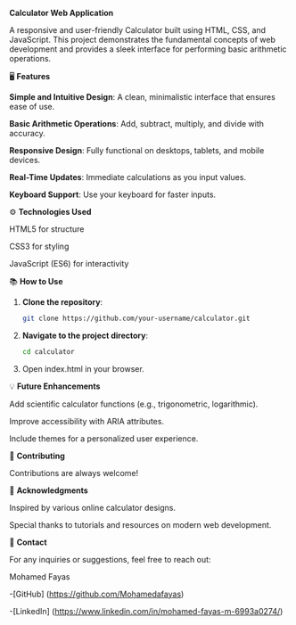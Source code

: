 **Calculator Web Application**

A responsive and user-friendly Calculator built using HTML, CSS, and JavaScript. This project demonstrates the fundamental concepts of web development and provides a sleek interface for performing basic arithmetic operations.

🖥️ **Features**

**Simple and Intuitive Design**: A clean, minimalistic interface that ensures ease of use.

**Basic Arithmetic Operations**: Add, subtract, multiply, and divide with accuracy.

**Responsive Design**: Fully functional on desktops, tablets, and mobile devices.

**Real-Time Updates**: Immediate calculations as you input values.

**Keyboard Support**: Use your keyboard for faster inputs.


⚙️ **Technologies Used**

HTML5 for structure

CSS3 for styling

JavaScript (ES6) for interactivity

📚 **How to Use**

1. **Clone the repository**:
    ```bash
    git clone https://github.com/your-username/calculator.git
    ```
2. **Navigate to the project directory**:
    ```bash
    cd calculator
    ```

3. Open index.html in your browser.

💡 **Future Enhancements**

Add scientific calculator functions (e.g., trigonometric, logarithmic).

Improve accessibility with ARIA attributes.

Include themes for a personalized user experience.

🤝 **Contributing**

Contributions are always welcome!

🙌 **Acknowledgments**

Inspired by various online calculator designs.

Special thanks to tutorials and resources on modern web development.

📧 **Contact**

For any inquiries or suggestions, feel free to reach out:

Mohamed Fayas

-[GitHub] (https://github.com/Mohamedafayas)

-[LinkedIn] (https://www.linkedin.com/in/mohamed-fayas-m-6993a0274/)
